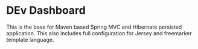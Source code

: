 DEv Dashboard
=================

This is the base for Maven based Spring MVC and Hibernate persisted application. This also includes full configuration for Jersey and freemarker template language.


